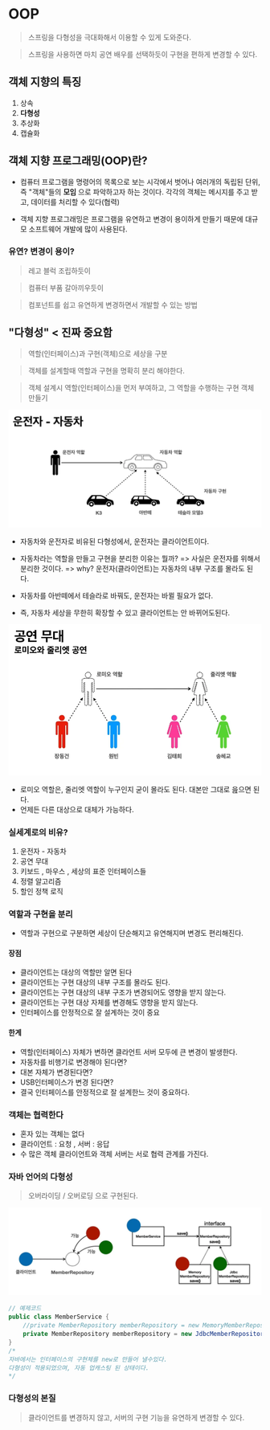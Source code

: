 # OOP

> 스프링을 다형성을 극대화해서 이용할 수 있게 도와준다.

> 스프링을 사용하면 마치 공연 배우를 선택하듯이 구현을 편하게 변경할 수 있다.

## 객체 지향의 특징
1. 상속
2. **다형성**
3. 추상화
4. 캡슐화

## 객체 지향 프로그래밍(OOP)란?

- 컴퓨터 프로그램을 명령어의 목록으로 보는 시각에서 벗어나 여러개의 독립된 단위, 즉 "객체"들의 **모임** 으로 파악하고자 하는 것이다.
각각의 객체는 메시지를 주고 받고, 데이터를 처리할 수 있다(협력)

- 객체 지향 프로그래밍은 프로그램을 유연하고 변경이 용이하게 만들기 때문에 대규모 소프트웨어 개발에 많이 사용된다.

### 유연? 변경이 용이?

> 레고 블럭 조립하듯이

> 컴퓨터 부품 갈아끼우듯이

> 컴포넌트를 쉽고 유연하게 변경하면서 개발할 수 있는 방법

## "다형성" < 진짜 중요함

> 역할(인터페이스)과 구현(객체)으로 세상을 구분

> 객체를 설계할때 역할과 구현을 명확히 분리 해야한다.

> 객체 설계시 역할(인터페이스)을 먼저 부여하고, 그 역할을 수행하는 구현 객체 만들기

![img1](../../images/Polymorphism1.webp)

- 자동차와 운전자로 비유된 다형성에서, 운전자는 클라이언트이다.

- 자동차라는 역할을 만들고 구현을 분리한 이유는 뭘까? => 사실은 운전자를 위해서 분리한 것이다. => why? 운전자(클라이언트)는 자동차의 내부 구조를 몰라도 된다.

- 자동차를 아반떼에서 테슬라로 바꿔도, 운전자는 바뀔 필요가 없다.

- 즉, 자동차 세상을 무한히 확장할 수 있고 클라이언트는 안 바뀌어도된다.

![img2](../../images/Polymorphism2.webp)

- 로미오 역할은, 줄리엣 역할이 누구인지 굳이 몰라도 된다. 대본만 그대로 읊으면 된다.
- 언제든 다른 대상으로 대체가 가능하다.

### 실세계로의 비유?
1. 운전자 - 자동차
2. 공연 무대
3. 키보드 , 마우스 , 세상의 표준 인터페이스들
4. 정렬 알고리즘
5. 할인 정책 로직

### 역할과 구현을 분리
- 역할과 구현으로 구분하면 세상이 단순해지고 유연해지며 변경도 편리해진다.

#### 장점

- 클라이언트는 대상의 역할만 알면 된다
- 클라이언트는 구현 대상의 내부 구조를 몰라도 된다.
- 클라이언트는 구현 대상의 내부 구조가 변경되어도 영향을 받지 않는다.
- 클라이언트는 구현 대상 자체를 변경해도 영향을 받지 않는다.
- 인터페이스를 안정적으로 잘 설계하는 것이 중요

#### 한계

- 역할(인터페이스) 자체가 변하면 클라언트 서버 모두에 큰 변경이 발생한다.
- 자동차를 비행기로 변경해야 된다면?
- 대본 자체가 변경된다면?
- USB인터페이스가 변경 된다면?
- 결국 인터페이스를 안정적으로 잘 설계한느 것이 중요하다.

### 객체는 협력한다

- 혼자 있는 객체는 없다
- 클라이언트 : 요청 , 서버 : 응답
- 수 많은 객체 클라이언트와 객체 서버는 서로 협력 관계를 가진다.

### 자바 언어의 다형성

> 오버라이딩 / 오버로딩 으로 구현된다.

![img3](../../images/Polymorphism3.webp)

```java
// 예제코드
public class MemberService {
	//private MemberRepository memberRepository = new MemoryMemberRepository();
	private MemberRepository memberRepository = new JdbcMemberRepository();
}
/*
자바에서는 인터페이스의 구현체를 new로 만들어 낼수있다.
다형성이 적용되었으며, 자동 업캐스팅 된 상태이다.
*/
```

### 다형성의 본질

> 클라이언트를 변경하지 않고, 서버의 구현 기능을 유연하게 변경할 수 있다.
